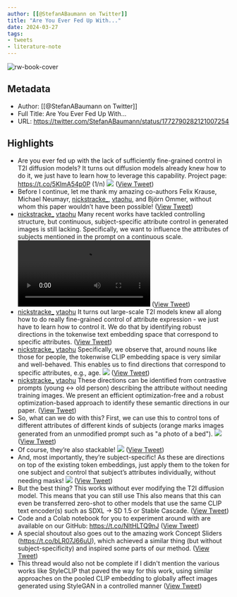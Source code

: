 ```yaml
---
author: [[@StefanABaumann on Twitter]]
title: "Are You Ever Fed Up With..."
date: 2024-03-27
tags: 
- tweets
- literature-note
---
```

![rw-book-cover](https://pbs.twimg.com/profile_images/1749621040861298688/J9qoKyQa.jpg)

## Metadata
- Author: [[@StefanABaumann on Twitter]]
- Full Title: Are You Ever Fed Up With...
- URL: https://twitter.com/StefanABaumann/status/1772790282121007254

## Highlights
- Are you ever fed up with the lack of sufficiently fine-grained control in T2I diffusion models?
  It turns out diffusion models already knew how to do it, we just have to learn how to leverage this capability.
  Project page: https://t.co/5KlmA54p0P (1/n) 
  ![](https://pbs.twimg.com/media/GJo3QNQWEAAf18i.jpg) ([View Tweet](https://twitter.com/StefanABaumann/status/1772790282121007254))
- Before I continue, let me thank my amazing co-authors Felix Krause, Michael Neumayr, [nickstracke_](https://twitter.com/nickstracke_), [vtaohu](https://twitter.com/vtaohu), and Björn Ommer, without whom this paper wouldn’t have been possible! ([View Tweet](https://twitter.com/StefanABaumann/status/1772790345480179820))
- [nickstracke_](https://twitter.com/nickstracke_) [vtaohu](https://twitter.com/vtaohu) Many recent works have tackled controlling structure, but continuous, subject-specific attribute control in generated images is still lacking. Specifically, we want to influence the attributes of subjects mentioned in the prompt on a continuous scale. <video controls><source src="https://video.twimg.com/tweet_video/GJo4FWFXUAAUqYG.mp4" type="video/mp4">Your browser does not support the video tag.</video> ([View Tweet](https://twitter.com/StefanABaumann/status/1772791131316568177))
- [nickstracke_](https://twitter.com/nickstracke_) [vtaohu](https://twitter.com/vtaohu) It turns out large-scale T2I models knew all along how to do really fine-grained control of attribute expression - we just have to learn how to control it. We do that by identifying robust directions in the tokenwise text embedding space that correspond to specific attributes. ([View Tweet](https://twitter.com/StefanABaumann/status/1772791188216557744))
- [nickstracke_](https://twitter.com/nickstracke_) [vtaohu](https://twitter.com/vtaohu) Specifically, we observe that, around nouns like those for people, the tokenwise CLIP embedding space is very similar and well-behaved. This enables us to find directions that correspond to specific attributes, e.g., age. 
  ![](https://pbs.twimg.com/media/GJo4kD3XkAAhzWw.jpg) ([View Tweet](https://twitter.com/StefanABaumann/status/1772791629209866259))
- [nickstracke_](https://twitter.com/nickstracke_) [vtaohu](https://twitter.com/vtaohu) These directions can be identified from contrastive prompts (young <-> old person) describing the attribute without needing training images. We present an efficient optimization-free and a robust optimization-based approach to identify these semantic directions in our paper. ([View Tweet](https://twitter.com/StefanABaumann/status/1772791696960413951))
- So, what can we do with this? First, we can use this to control tons of different attributes of different kinds of subjects (orange marks images generated from an unmodified prompt such as "a photo of a bed"). 
  ![](https://pbs.twimg.com/media/GJo4uIZWsAAqyPY.jpg) ([View Tweet](https://twitter.com/StefanABaumann/status/1772791976326545659))
- Of course, they’re also stackable! 
  ![](https://pbs.twimg.com/media/GJo5BUeXcAAarJF.jpg) ([View Tweet](https://twitter.com/StefanABaumann/status/1772792133637845347))
- And, most importantly, they’re subject-specific! As these are directions on top of the existing token embeddings, just apply them to the token for one subject and control that subject’s attributes individually, without needing masks! 
  ![](https://pbs.twimg.com/media/GJo5LDCW0AEmfUi.jpg) ([View Tweet](https://twitter.com/StefanABaumann/status/1772792277489897825))
- But the best thing? This works without ever modifying the T2I diffusion model. This means that you can still use This also means that this can even be transferred zero-shot to other models that use the same CLIP text encoder(s) such as SDXL -> SD 1.5 or Stable Cascade. ([View Tweet](https://twitter.com/StefanABaumann/status/1772792505337037023))
- Code and a Colab notebook for you to experiment around with are available on our GitHub: https://t.co/NItHLTQ9nJ ([View Tweet](https://twitter.com/StefanABaumann/status/1772793626713629164))
- A special shoutout also goes out to the amazing work Concept Sliders (https://t.co/bLR07J66uU), which achieved a similar thing (but without subject-specificity) and inspired some parts of our method. ([View Tweet](https://twitter.com/StefanABaumann/status/1772810359260238072))
- This thread would also not be complete if I didn't mention the various works like StyleCLIP that paved the way for this work, using similar approaches on the pooled CLIP embedding to globally affect images generated using StyleGAN in a controlled manner ([View Tweet](https://twitter.com/StefanABaumann/status/1772818634559172961))
